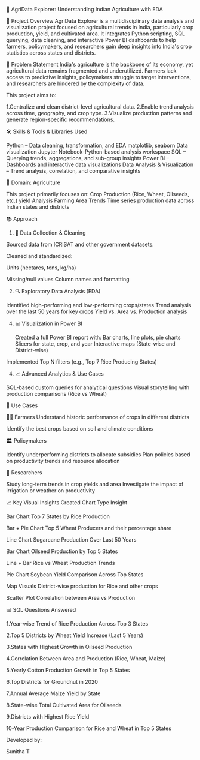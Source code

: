 🌾 AgriData Explorer: Understanding Indian Agriculture with EDA

📌 Project Overview
AgriData Explorer is a multidisciplinary data analysis and visualization project focused on agricultural trends in India, particularly crop production, yield, and cultivated area. It integrates Python scripting, SQL querying, data cleaning, and interactive Power BI dashboards to help farmers, policymakers, and researchers gain deep insights into India's crop statistics across states and districts.

🎯 Problem Statement
India's agriculture is the backbone of its economy, yet agricultural data remains fragmented and underutilized. Farmers lack access to predictive insights, policymakers struggle to target interventions, and researchers are hindered by the complexity of data.

This project aims to:

1.Centralize and clean district-level agricultural data.
2.Enable trend analysis across time, geography, and crop type.
3.Visualize production patterns and generate region-specific recommendations.

🛠 Skills & Tools & Libraries Used

Python – Data cleaning, transformation, and EDA
matplotlib, seaborn	Data visualization
Jupyter Notebook-Python-based analysis workspace
SQL – Querying trends, aggregations, and sub-group insights
Power BI – Dashboards and interactive data visualizations
Data Analysis & Visualization – Trend analysis, correlation, and comparative insights

🌱 Domain: Agriculture

This project primarily focuses on:
Crop Production (Rice, Wheat, Oilseeds, etc.)
yield Analysis
Farming Area Trends
Time series production data across Indian states and districts

📚 Approach

1. 🔄 Data Collection & Cleaning
   
Sourced data from ICRISAT and other government datasets.

Cleaned and standardized:

Units (hectares, tons, kg/ha)

Missing/null values
Column names and formatting

2. 🔍 Exploratory Data Analysis (EDA)
   
Identified high-performing and low-performing crops/states
Trend analysis over the last 50 years for key crops
Yield vs. Area vs. Production analysis

4. 📊 Visualization in Power BI
   
   Created a full Power BI report with:
Bar charts, line plots, pie charts
Slicers for state, crop, and year
Interactive maps (State-wise and District-wise)

Implemented Top N filters (e.g., Top 7 Rice Producing States)

4. 📈 Advanced Analytics & Use Cases
   
SQL-based custom queries for analytical questions
Visual storytelling with production comparisons (Rice vs Wheat)

📌 Use Cases

👩‍🌾 Farmers
Understand historic performance of crops in different districts

Identify the best crops based on soil and climate conditions

🏛 Policymakers

Identify underperforming districts to allocate subsidies
Plan policies based on productivity trends and resource allocation

🧪 Researchers

Study long-term trends in crop yields and area
Investigate the impact of irrigation or weather on productivity

📈 Key Visual Insights Created
Chart Type	Insight

Bar Chart	Top 7 States by Rice Production

Bar + Pie Chart	Top 5 Wheat Producers and their percentage share

Line Chart	Sugarcane Production Over Last 50 Years

Bar Chart	Oilseed Production by Top 5 States

Line + Bar	Rice vs Wheat Production Trends

Pie Chart	Soybean Yield Comparison Across Top States

Map Visuals	District-wise production for Rice and other crops

Scatter Plot	Correlation between Area vs Production

📊 SQL Questions Answered

1.Year-wise Trend of Rice Production Across Top 3 States

2.Top 5 Districts by Wheat Yield Increase (Last 5 Years)

3.States with Highest Growth in Oilseed Production

4.Correlation Between Area and Production (Rice, Wheat, Maize)

5.Yearly Cotton Production Growth in Top 5 States

6.Top Districts for Groundnut in 2020

7.Annual Average Maize Yield by State

8.State-wise Total Cultivated Area for Oilseeds

9.Districts with Highest Rice Yield

10-Year Production Comparison for Rice and Wheat in Top 5 States


Developed by:

Sunitha T
